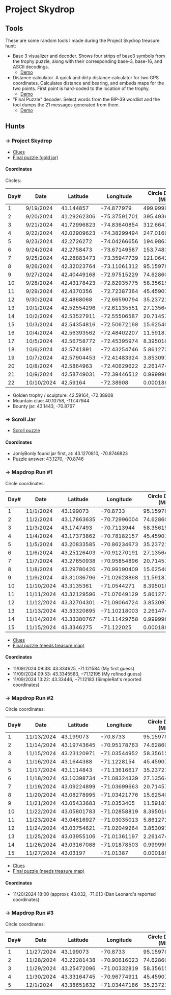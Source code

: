 # Project Skydrop

## Tools

These are some random tools I made during the Project Skydrop treasure hunt:

* Base 3 visualizer and decoder.  Shows four strips of base3 symbols from the trophy puzzle, along with their corresponding base-3, base-16, and ASCII decodings.
  * [Demo](https://doranchak.github.io/project-skydrop/base3.html)
* Distance calculator.  A quick and dirty distance calculator for two GPS coordinates.  Calculates distance and bearing, and embeds maps for the two points.  First point is hard-coded to the location of the trophy.
  * [Demo](https://doranchak.github.io/project-skydrop/distance.html)   
* "Final Puzzle" decoder.  Select words from the BIP-39 wordlist and the tool dumps the 21 messages generated from them.
  * [Demo](https://doranchak.github.io/project-skydrop/final-puzzle.html)

## Hunts

### &#8594; Project Skydrop

* [Clues](https://github.com/doranchak/project-skydrop/tree/main/puzzle-clues/01-project-skydrop)
* [Final puzzle (gold jar)](https://doranchak.github.io/project-skydrop/matrix-final-puzzle.html)

#### Coordinates 

Circles:

| Day# | Date | Latitude | Longitude | Circle Diameter (Miles) |
| ---- | ---- | -------- | --------- | ----------------------- |
| 1 | 9/19/2024 | 41.144857 | -74.877979 | 499.999961 |
| 2 | 9/20/2024 | 41.29262306 | -75.37591701 | 395.4936101 |
| 3 | 9/21/2024 | 41.72996823 | -74.83640854 | 312.6647975 |
| 4 | 9/22/2024 | 42.02909623 | -74.38299494 | 247.0169959 |
| 5 | 9/23/2024 | 42.2726272 | -74.04266656 | 194.9863834 |
| 6 | 9/24/2024 | 42.2758473 | -73.67149587 | 153.7483743 |
| 7 | 9/25/2024 | 42.28883473 | -73.35947739 | 121.064281 |
| 8 | 9/26/2024 | 42.32023764 | -73.11061312 | 95.15978219 |
| 9 | 9/27/2024 | 42.40449168 | -72.97515229 | 74.62860055 |
| 10 | 9/28/2024 | 42.43178423 | -72.82935775 | 58.35615989 |
| 11 | 9/29/2024 | 42.4370356 | -72.72387364 | 45.45907827 |
| 12 | 9/30/2024 | 42.4868068 | -72.66590794 | 35.23721188 |
| 13 | 10/1/2024 | 42.52554296 | -72.61135551 | 27.13564631 |
| 14 | 10/2/2024 | 42.53527911 | -72.55506587 | 20.71457189 |
| 15 | 10/3/2024 | 42.54354816 | -72.50672168 | 15.62540779 |
| 16 | 10/4/2024 | 42.56393562 | -72.48402207 | 11.59187858 |
| 17 | 10/5/2024 | 42.56758772 | -72.45395974 | 8.395016075 |
| 18 | 10/6/2024 | 42.5741891 | -72.43254746 | 5.861272213 |
| 19 | 10/7/2024 | 42.57904453 | -72.41483924 | 3.853097652 |
| 20 | 10/8/2024 | 42.5864963 | -72.40629622 | 2.261474628 |
| 21 | 10/9/2024 | 42.58749031 | -72.39446512 | 0.9999987093 |
| 22 | 10/10/2024 | 42.59164 | -72.38908 | 0.0001881570527 |

* Golden trophy / sculpture:  42.59164, -72.38908
* Mountain clue:  40.10758, -117.47944
* Bounty jar: 43.1443, -70.8767
  
### &#8594; Scroll Jar

* [Scroll puzzle](https://doranchak.github.io/project-skydrop/scroll-puzzle.html)

#### Coordinates

* JonlyBonly found jar first, at:  43.1270810, -70.8746823
* Puzzle answer:  43.1270, -70.8746

### &#8594; Mapdrop Run #1

Circle coordinates:

| Day# | Date | Latitude | Longitude | Circle Diameter (Miles) |
| ---- | ---- | -------- | --------- | ----------------------- |
| 1 | 11/1/2024 | 43.199073 | -70.8733 | 95.15978219 |
| 2 | 11/2/2024 | 43.17863635 | -70.72996004 | 74.62860055 |
| 3 | 11/3/2024 | 43.1747493 | -70.7113944 | 58.35615989 |
| 4 | 11/4/2024 | 43.17373862 | -70.78182157 | 45.45907827 |
| 5 | 11/5/2024 | 43.20833585 | -70.86234673 | 35.23721188 |
| 6 | 11/6/2024 | 43.25126403 | -70.91270191 | 27.13564631 |
| 7 | 11/7/2024 | 43.27650938 | -70.95854896 | 20.71457189 |
| 8 | 11/8/2024 | 43.29780426 | -70.99190409 | 15.62540779 |
| 9 | 11/9/2024 | 43.31036796 | -71.02628868 | 11.59187858 |
| 10 | 11/10/2024 | 43.3135361 | -71.0544271 | 8.395016075 |
| 11 | 11/11/2024 | 43.32129596 | -71.07649129 | 5.861272213 |
| 12 | 11/12/2024 | 43.32704301 | -71.09064724 | 3.853097652 |
| 13 | 11/13/2024 | 43.33320895 | -71.10218003 | 2.261474628 |
| 14 | 11/14/2024 | 43.33380767 | -71.11429758 | 0.9999987093 |
| 15 | 11/15/2024 | 43.3346275 | -71.122025 | 0.0001881570527 |

* [Clues](https://github.com/doranchak/project-skydrop/tree/main/puzzle-clues/03-mapdrop-run-1)
* [Final puzzle (needs treasure map)](https://doranchak.github.io/project-skydrop/puzzle-clues/03-mapdrop-run-1/final-puzzle.html)

#### Coordinates 

* 11/09/2024 09:38:  43.334625, -71.121584 (My first guess)
* 11/09/2024 09:53:  43.3345583, −71.12195 (My refined guess)
* 11/09/2024 13:22:  43.33446, −71.12183 (SimpleRat's reported coordinates)
  
### &#8594; Mapdrop Run #2

Circle coordinates:

| Day# | Date | Latitude | Longitude | Circle Diameter (Miles) |
| ---- | ---- | -------- | --------- | ----------------------- |
| 1 | 11/13/2024 | 43.199073 | -70.8733 | 95.15978219 |
| 2 | 11/14/2024 | 43.19743645 | -70.95178763 | 74.62860055 |
| 3 | 11/15/2024 | 43.23120971 | -71.03544952 | 58.35615989 |
| 4 | 11/16/2024 | 43.1644388 | -71.1228154 | 45.45907827 |
| 5 | 11/17/2024 | 43.1114843 | -71.13616617 | 35.23721188 |
| 6 | 11/18/2024 | 43.10398734 | -71.08324339 | 27.13564631 |
| 7 | 11/19/2024 | 43.09224899 | -71.03699663 | 20.71457189 |
| 8 | 11/20/2024 | 43.08278995 | -71.03421776 | 15.62540779 |
| 9 | 11/21/2024 | 43.05433683 | -71.0353405 | 11.59187858 |
| 10 | 11/22/2024 | 43.05801783 | -71.02858819 | 8.395016075 |
| 11 | 11/23/2024 | 43.04616927 | -71.03035013 | 5.861272213 |
| 12 | 11/24/2024 | 43.03754621 | -71.02049264 | 3.853097652 |
| 13 | 11/25/2024 | 43.03955106 | -71.01361197 | 2.261474628 |
| 14	| 11/26/2024	| 43.03167088	| -71.01878503	| 0.9999987093 |
| 15	| 11/27/2024	| 43.03197	| -71.01387 | 0.0001881570527 |

* [Clues](https://github.com/doranchak/project-skydrop/tree/main/puzzle-clues/04-mapdrop-run-2)
* [Final puzzle (needs treasure map)](https://doranchak.github.io/project-skydrop/puzzle-clues/04-mapdrop-run-2/final-puzzle.html)
  
#### Coordinates 

* 11/20/2024 18:00 (approx):  43.032, -71.013 (Dan Leonard's reported coordinates)

### &#8594; Mapdrop Run #3

Circle coordinates:

| Day# | Date | Latitude | Longitude | Circle Diameter (Miles) |
| ---- | ---- | -------- | --------- | ----------------------- |
| 1 | 11/27/2024 | 43.199073 | -70.8733 | 95.159782186964 |
| 2	| 11/28/2024	| 43.22281438	| -70.90616023	| 74.62860055 |
| 3	| 11/29/2024	| 43.25472096	| -71.00332819	| 58.35615989 |
| 4	| 11/30/2024	| 43.33164745	| -70.96774911	| 45.45907827 |
| 5 | 12/1/2024 | 43.38651632	| -71.03447186	| 35.23721188 |
